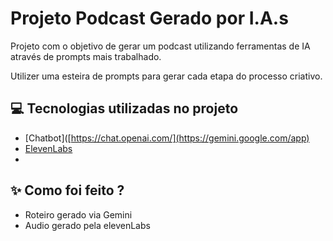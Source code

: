 # Projeto Podcast Gerado por I.A.s

Projeto com o objetivo de gerar um podcast utilizando ferramentas de IA através de prompts mais trabalhado.

Utilizer uma esteira de prompts para gerar cada etapa do processo criativo.

## 💻 Tecnologias utilizadas no projeto

- [Chatbot]([https://chat.openai.com/](https://gemini.google.com/app) 
- [ElevenLabs](https://beta.elevenlabs.io/)
- 


## ✨ Como foi feito ?

- Roteiro gerado via Gemini
- Audio gerado pela elevenLabs

